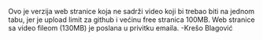 Ovo je verzija web stranice koja ne sadrži video koji bi trebao biti na jednom tabu, jer je upload limit za github i većinu free stranica 100MB.
Web stranice sa video fileom (130MB) je poslana u privitku emaila.
-Krešo Blagović
